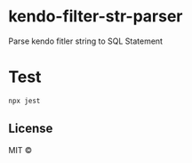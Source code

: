 # kendo-filter-str-parser
  Parse kendo fitler string to SQL Statement
# Test
```bash
npx jest
```

## License

MIT ©  